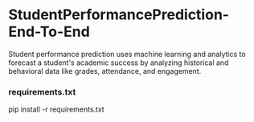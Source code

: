 # StudentPerformancePrediction-End-To-End
Student performance prediction uses machine learning and analytics to forecast a student's academic success by analyzing historical and behavioral data like grades, attendance, and engagement.

###  requirements.txt
pip install -r requirements.txt
